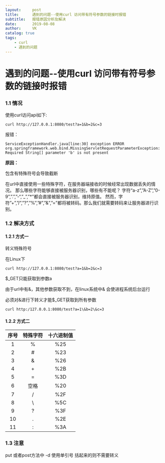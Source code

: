 ```yaml
---
layout:     post
title:      遇到的问题--使用curl 访问带有符号参数的链接时报错
subtitle:   报错原因分析及解决
date:       2019-08-08
author:     VK
catalog: true
tags:
    - curl
    - 遇到的问题
---
```


# 遇到的问题--使用curl 访问带有符号参数的链接时报错

### 1.1 情况

使用curl访问api如下:

```shell
curl http://127.0.0.1:8080/test?a=1&b=2&c=3
```

报错：

```shell
ServiceExceptionHandler.java[line:30] exception ERROR org.springframework.web.bind.MissingServletRequestParameterException: Required String[] parameter 'b' is not present
```

**原因：**

包含有特殊符号会导致截断

在url中直接使用一些特殊字符，在服务器端接收的时候经常出现数据丢失的情况。
那么哪些字符能够直接被服务器识别，哪些有不能呢？
字符“a-z”,”A-Z”,”0-9”,”.”,”-“,”_”,”*”都会直接被服务器识别，维持原值。
然而，字符”+”,”/”,”?”,”%”,”#”,”&”,”=”都将被转码。那么我们就需要转码来让服务器进行识别。

### 1.2 解决方式

#### 1.2.1 方式一

转义特殊符号

在Linux下

```shell
curl http://127.0.0.1:8080/test?a=1&b=2&c=3
```

$_GET只能获取到参数a

由于url中有&，其他参数获取不到，在linux系统中& 会使进程系统后台运行

必须对&进行下转义才能$_GET获取到所有参数

```shell
curl http:/127.0.0.1:8080/test?a=1\&b=2\&c=3
```
#### 1.2.2 方式二

|  序号  | 特殊字符 | 十六进制值 |
| :--: | :--: | :---: |
|  1   |  %   |  %25  |
|  2   |  #   |  %23  |
|  3   |  &   |  %26  |
|  4   |  +   |  %2B  |
|  5   |  =   |  %3D  |
|  6   |  空格  |  %20  |
|  7   |  /   |  %2F  |
|  8   |  \   |  %5C  |
|  9   |  ?   |  %3F  |
|  10  |  .   |  %2E  |
|  11  |  :   |  %3A  |

### 1.3 注意

put 或者post方法中 -d 使用单引号 括起来的则不需要转义

